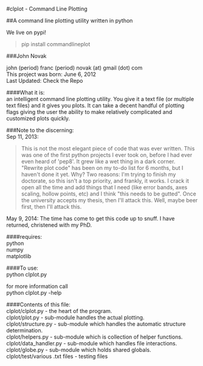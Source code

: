 #clplot - Command Line Plotting

##A command line plotting utility written in python

We live on pypi!
> pip install commandlineplot

###John Novak

john (period) franc (period) novak (at) gmail (dot) com <br />
This project was born: June 6, 2012 <br />
Last Updated: Check the Repo 

####What it is:<br />
  an intelligent command line plotting utility. You give it a text file (or multiple text files) and it gives you plots. It can take a decent handful of plotting flags giving the user the ability to make relatively complicated and customized plots quickly.

###Note to the discerning:<br />
Sep 11, 2013:
>This is not the most elegant piece of code that was ever written. This was one of the first python projects I ever took on, before I had ever even heard of 'pep8'. It grew like a wet thing in a dark corner. "Rewrite plot code" has been on my to-do list for 6 months, but I haven't done it yet. Why? Two reasons: I'm trying to finish my doctorate, so this isn't a top priority, and frankly, it works. I crack it open all the time and add things that I need (like error bands, axes scaling, hollow points, etc) and I think "this needs to be gutted". Once the university accepts my thesis, then I'll attack this. Well, maybe beer first, then I'll attack this.<br />

May 9, 2014: The time has come to get this code up to snuff. I have returned, christened with my PhD.


####requires:<br />
python<br />
numpy<br />
matplotlib<br />

####To use:<br />
  python clplot.py <something to plot>

  for more information call<br />
    python clplot.py -help

####Contents of this file:<br />
clplot/clplot.py - the heart of the program. <br />
clplot/plot.py - sub-module handles the actual plotting. <br />
clplot/structure.py - sub-module which handles the automatic structure determination. <br />
clplot/helpers.py - sub-module which is collection of helper functions. <br />
clplot/data\_handler.py - sub-module which handles file interactions. <br />
clplot/globe.py - sub-module which holds shared globals. <br />
clplot/test/various .txt files - testing files
